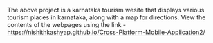 The above project is a karnataka tourism wesite that displays various tourism places in karnataka, along with a map for directions.
View the contents of the webpages using the link - https://nishithkashyap.github.io/Cross-Platform-Mobile-Application2/
